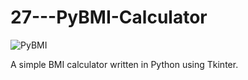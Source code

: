 # 27---PyBMI-Calculator

![PyBMI](https://user-images.githubusercontent.com/83606701/137645125-9120ec79-86b6-4604-ac17-afd4d480405f.PNG)

A simple BMI calculator written in Python using Tkinter.
